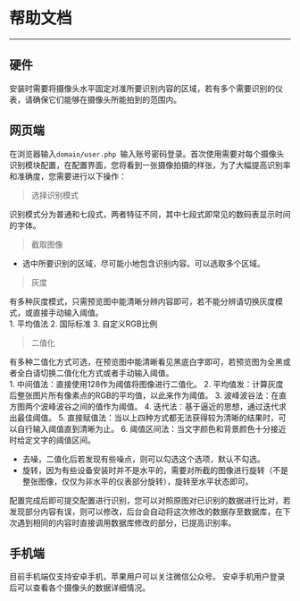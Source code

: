 # 帮助文档
---
## 硬件
安装时需要将摄像头水平固定对准所要识别内容的区域，若有多个需要识别的仪表，请确保它们能够在摄像头所能拍到的范围内。

## 网页端
在浏览器输入`domain/user.php `输入账号密码登录。首次使用需要对每个摄像头识别模块配置，在配置界面，您将看到一张摄像拍摄的样张，为了大幅提高识别率和准确度，您需要进行以下操作：
> 选择识别模式

识别模式分为普通和七段式，两者特征不同，其中七段式即常见的数码表显示时间的字体。

> 截取图像

* 选中所要识别的区域，尽可能小地包含识别内容。可以选取多个区域。

> 灰度

有多种灰度模式，只需预览图中能清晰分辨内容即可，若不能分辨请切换灰度模式，或直接手动输入阈值。     
    1. 平均值法
    2. 国际标准
    3. 自定义RGB比例

> 二值化

有多种二值化方式可选，在预览图中能清晰看见黑底白字即可，若预览图为全黑或者全白请切换二值化化方式或者手动输入阈值。   
    1. 中间值法：直接使用128作为阈值将图像进行二值化。
    2. 平均值发：计算灰度后整张图片所有像素点的RGB的平均值，以此来作为阈值。
    3. 波峰波谷法：在直方图两个波峰波谷之间的值作为阈值。
    4. 迭代法：基于逼近的思想，通过迭代求出最佳阈值。
    5. 直接赋值法：当以上四种方式都无法获得较为清晰的结果时，可以自行输入阈值直到清晰为止。
    6. 阈值区间法：当文字颜色和背景颜色十分接近时给定文字的阈值区间。

* 去噪，二值化后若发现有些噪点，则可以勾选这个选项，默认不勾选。
* 旋转，因为有些设备安装时并不是水平的，需要对所截的图像进行旋转（不是整张图像，仅仅为非水平的仪表部分旋转），旋转至水平状态即可。


配置完成后即可提交配置进行识别，您可以对照原图对已识别的数据进行比对，若发现部分内容有误，则可以修改，后台会自动将这次修改的数据存至数据库，在下次遇到相同的内容时直接调用数据库修改的部分，已提高识别率。

## 手机端
目前手机端仅支持安卓手机，苹果用户可以关注微信公众号。
安卓手机用户登录后可以查看各个摄像头的数据详细情况。
